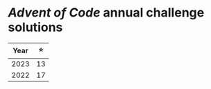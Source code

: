# *Advent of Code* annual challenge solutions
| Year |  ⭐  |
| ---- | ---- |
| 2023 |  13  |
| 2022 |  17  |

